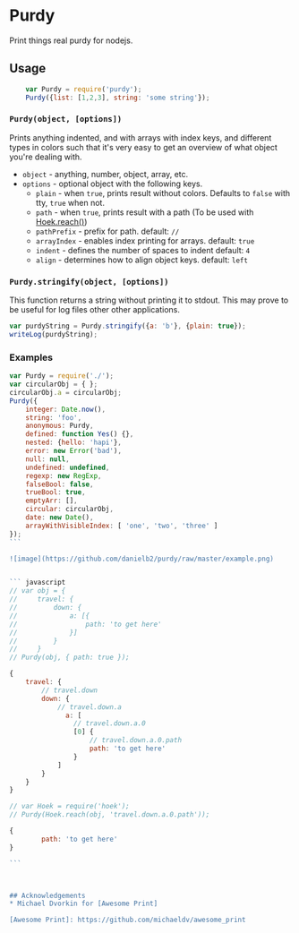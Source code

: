 # Purdy

Print things real purdy for nodejs.

## Usage

```javascript
    var Purdy = require('purdy');
    Purdy({list: [1,2,3], string: 'some string'});
```

### `Purdy(object, [options])`

Prints anything indented, and with arrays with index keys, and different
types in colors such that it's very easy to get an overview of what object
you're dealing with.

* `object` - anything, number, object, array, etc.
* `options` - optional object with the following keys.
    * `plain` - when `true`, prints result without colors. Defaults to `false` with tty, `true` when not.
    * `path` - when `true`, prints result with a path (To be used with [Hoek.reach()](https://github.com/spumko/hoek#reachobj-chain-options))
    * `pathPrefix` - prefix for path. default: `// `
    * `arrayIndex` - enables index printing for arrays. default: `true`
    * `indent` - defines the number of spaces to indent default: `4`
    * `align` - determines how to align object keys. default: `left`


### `Purdy.stringify(object, [options])`

This function returns a string without printing it to stdout. This may prove
to be useful for log files other other applications.

``` javascript
var purdyString = Purdy.stringify({a: 'b'}, {plain: true});
writeLog(purdyString);
```

### Examples

````javascript
var Purdy = require('./');
var circularObj = { };
circularObj.a = circularObj;
Purdy({
    integer: Date.now(),
    string: 'foo',
    anonymous: Purdy,
    defined: function Yes() {},
    nested: {hello: 'hapi'},
    error: new Error('bad'),
    null: null,
    undefined: undefined,
    regexp: new RegExp,
    falseBool: false,
    trueBool: true,
    emptyArr: [],
    circular: circularObj,
    date: new Date(),
    arrayWithVisibleIndex: [ 'one', 'two', 'three' ]
});
```

![image](https://github.com/danielb2/purdy/raw/master/example.png)


``` javascript
// var obj = {
//     travel: {
//         down: {
//             a: [{
//                 path: 'to get here'
//             }]
//         }
//     }
// Purdy(obj, { path: true });

{
    travel: {
        // travel.down
        down: {
            // travel.down.a
              a: [
                // travel.down.a.0
                [0] {
                    // travel.down.a.0.path
                    path: 'to get here'
                }
            ]
        }
    }
}

// var Hoek = require('hoek');
// Purdy(Hoek.reach(obj, 'travel.down.a.0.path'));

{
        path: 'to get here'
}

```



## Acknowledgements
* Michael Dvorkin for [Awesome Print]

[Awesome Print]: https://github.com/michaeldv/awesome_print
